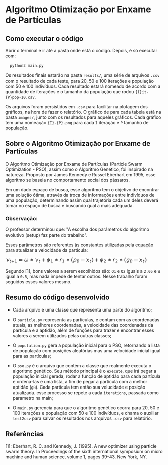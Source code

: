 # Algoritmo Otimização por Enxame de Partículas

## Como executar o código
  Abrir o terminal e ir até a pasta onde está o código.
  Depois, é só executar com:

  ```sh
    python3 main.py
  ```

  Os resultados finais estarão na pasta ```results/```, uma série de arquivos ```.csv``` com o resultado de cada teste, para 20, 50 e 100 iterações e população com 50 e 100 indivíduos. Cada resultado estará nomeado de acordo com a quantidade de iterações e o tamanho da população que rodou ```{I}it-{P}pop-10.csv```. 

  Os arquivos foram persistidos em ```.csv``` para facilitar na plotagem dos gráficos, na hora de fazer o relatório. O gráfico de para cada tabela está na pasta ```images/```, junto com os resultados para aqueles gráficos. Cada gráfico tem uma nomeação ```{I}-{P}.png``` para cada ```I``` iteração e  ```P``` tamanho de população.


## Sobre o Algoritmo Otimização por Enxame de Partículas
  O Algoritmo Otimização por Enxame de Partículas (Particle Swarm Optimization - PSO), assim como o Algoritmo Genético, foi inspirado na natureza. Proposto por James Kennedy e Russel Eberhart em 1995, esse algoritmo se baseia no comportamento social dos pássaros. 

  Em um dado espaço de busca, esse algoritmo tem o objetivo de encontrar uma solução ótima, através da troca de informações entre indivíduos de uma população, determinando assim qual trajetória cada um deles deverá tomar no espaço de busca e buscando qual a mais adequada.

### Observação: 

  O professor determinou que: "A escolha dos parâmetros do algoritmo evolutivo (setup) faz parte do trabalho".

  Esses parâmetros são referentes às constantes utilizadas pela equação para atualizar a velocidade da partícula:

  ![equation](images/equation.png)

  Segundo [1], bons valores a serem escolhidos são: ```Q1``` e ```Q2``` iguais a ```2.05``` e ```W``` igual a ```0.5```, mas nada impede de tentar outros. Nesse trabalho foram seguidos esses valores mesmo.

## Resumo do código desenvolvido
  - Cada arquivo é uma classe que representa uma parte do algoritmo;

  - O ```particle.py``` representa as partículas, e contam com as coordenadas atuais, as melhores coordenadas, a velocidade das coordenadas da partícula e a aptidão, além de funções para trazer e encontrar esses valores a serem utilizados pelas outras classes;

  - O ```population.py``` gera a população inicial para o PSO, retornando a lista de população com posições aleatórias mas uma velocidade inicial igual para as partículas;

  - O ```pso.py``` é o arquivo que contém a classe que realmente executa o algoritmo genético. Seu método principal é o ```execute```, que irá pegar a população inicial gerada, rodar a função de aptidão para cada partícula e ordená-las e uma lista, a fim de pegar a partícula com a melhor aptidão (```gB```). Cada partícula tem então sua velucidade e posição atualizada. esse processo se repete a cada ```iterations```, passada como parametro na main;

  - O ```main.py``` gerencia para que o algoritmo genético ocorra para 20, 50 e 100 iterações e população com 50 e 100 indivíduos, e chama o auxiliar ```test2csv``` para salvar os resultados nos arquivos ```.csv``` para relatório.

## Referências 

[1]: Eberhart, R. C. and Kennedy, J. (1995). A new optimizer using particle swarm theory. In Proceedings of the sixth international symposium on micro machine and human science, volume 1, pages 39–43. New York, NY.
